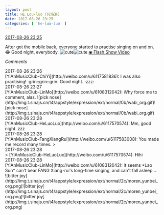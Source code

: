 ```yaml
---
layout: post
title: HE Lou-luo (何洛洛)
date: 2017-08-26 23:25
categories: [ 'he-luo-luo' ]
---
```


<div class="weibo-info">
  <a href="http://weibo.com/6117570574/FiWdxaVIm">2017-08-26 23:25</a>
</div>

After got the mobile back, everyone started to practise singing on and on. :joy: Good night, everybody. ![cute](http://img.t.sinajs.cn/t4/appstyle/expression/ext/normal/14/tza_org.gif)![cute](http://img.t.sinajs.cn/t4/appstyle/expression/ext/normal/14/tza_org.gif) [◉ Flash Show Video](http://www.miaopai.com/show/7fchX~2HiIRki7CLoK59xmd3~LhqshNc.htm)

<!-- more -->

*Comments*

<div class="weibo-info">2017-08-26 23:26</div>
[YiAnMusicClub-ChiYi](http://weibo.com/u/6117581836): I was also practising! :grin::grin::grin: Good night. :zzz:

<div class="weibo-info">2017-08-26 23:27</div>
[YiAnMusicClub-LinMo](http://weibo.com/u/6108312042): Why force me to comment, alas. ![pick nose](http://img.t.sinajs.cn/t4/appstyle/expression/ext/normal/0b/wabi_org.gif)![pick nose](http://img.t.sinajs.cn/t4/appstyle/expression/ext/normal/0b/wabi_org.gif)

<div class="weibo-info">2017-08-26 23:28</div>
[YiAnMusicClub-HeLuoLuo](http://weibo.com/u/6117570574): Mm, good night. zzz

<div class="weibo-info">2017-08-26 23:28</div>
[YiAnMusicClub-FangXiangRui](http://weibo.com/u/6117583008): You made me record many times.
> <div class="weibo-info">2017-08-26 23:28</div>
> [YiAnMusicClub-HeLuoLuo](http://weibo.com/u/6117570574): Hihi

<div class="weibo-info">2017-08-26 23:28</div>
[YiAnMusicClub-LinMo](http://weibo.com/u/6108312042): It seems *Lao Sun* can't bear FANG Xiang-rui's long-time singing, and can't fall asleep … ![bitter joy](http://img.t.sinajs.cn/t4/appstyle/expression/ext/normal/2c/moren_yunbei_org.png)![bitter joy](http://img.t.sinajs.cn/t4/appstyle/expression/ext/normal/2c/moren_yunbei_org.png)![bitter joy](http://img.t.sinajs.cn/t4/appstyle/expression/ext/normal/2c/moren_yunbei_org.png)
